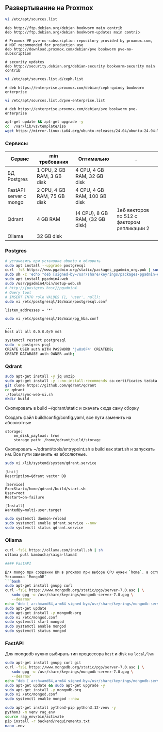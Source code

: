 ## Развертывание на Proxmox

```bash
vi /etc/apt/sources.list
```
```
deb http://ftp.debian.org/debian bookworm main contrib
deb http://ftp.debian.org/debian bookworm-updates main contrib

# Proxmox VE pve-no-subscription repository provided by proxmox.com,
# NOT recommended for production use
deb http://download.proxmox.com/debian/pve bookworm pve-no-subscription

# security updates
deb http://security.debian.org/debian-security bookworm-security main contrib
``` 
```bash
vi /etc/apt/sources.list.d/ceph.list
```
```
# deb https://enterprise.proxmox.com/debian/ceph-quincy bookworm enterprise
```
```bash
vi /etc/apt/sources.list.d/pve-enterprise.list
```
```
# deb https://enterprise.proxmox.com/debian/pve bookworm pve-enterprise
```
```bash
apt-get update && apt-get upgrade -y
cd  /var/lib/vz/template/iso 
wget https://mirror.linux-ia64.org/ubuntu-releases/24.04/ubuntu-24.04-live-server-amd64.iso
```

### Сервисы

| Сервис                 | min требования              | Оптимально                      | .                                           | 
|------------------------|-----------------------------|---------------------------------|---------------------------------------------|
| БД Postgres            | 1 CPU, 2 GB RAM, 3 GB disk  | 4 CPU, 4 GB RAM, 32 GB disk     |                                             |
| FastAPI server с mongo | 2 CPU, 4 GB RAM, 75 GB disk | 4 CPU, 4 GB RAM, 100 GB disk    |                                             |
| Qdrant                 | 4 GB RAM                    | (4 CPU), 8 GB RAM, (32 GB disk) | 1e6 векторов по 512 с фактором репликации 2 | 
| Ollama                 | 32 GB disk                  |                                 |

### Postgres

```bash
# установить при установке ubuntu и обновить
sudo apt install --upgrade postgresql
curl -fsS https://www.pgadmin.org/static/packages_pgadmin_org.pub | sudo gpg --dearmor -o /usr/share/keyrings/packages-pgadmin-org.gpg
sudo sh -c 'echo "deb [signed-by=/usr/share/keyrings/packages-pgadmin-org.gpg] https://ftp.postgresql.org/pub/pgadmin/pgadmin4/apt/$(lsb_release -cs) pgadmin4 main" > /etc/apt/sources.list.d/pgadmin4.list && apt update'
sudo apt install pgadmin4-web
sudo /usr/pgadmin4/bin/setup-web.sh
# http://{postgres_host}/pgadmin4
# Query tool
# INSERT INTO role VALUES (1, 'user', null);
sudo vi /etc/postgresql/16/main/postgresql.conf
```
``` 
listen_addresses = '*'
```
```bash
sudo vi /etc/postgresql/16/main/pg_hba.conf
```
```
... 
host all all 0.0.0.0/0 md5
``` 
```bash
systemctl restart postgresql
sudo -u postgres psql
CREATE USER auth WITH PASSWORD 'jw8s0F4' CREATEDB;
CREATE DATABASE auth OWNER auth;
```

### Qdrant

```bash
sudo apt-get install -y jq unzip
sudo apt-get install -y --no-install-recommends ca-certificates tzdata libunwind8
git clone https://github.com/qdrant/qdrant
cd qdrant
./tools/sync-web-ui.sh
mkdir build
```
Скопировать в build ~/qdrant/static и скачать сюда саму сборку

Создать файл build/config/config.yaml, все пути заменить на абсолютные
```
storage:
    on_disk_payload: true
    storage_path: /home/qdrant/build/storage
```
Скопировать ~/qdrant/tools/entrypoint.sh в build как start.sh и запускать им.
Все пути заменить на абсолютные.

```bash
sudo vi /lib/systemd/system/qdrant.service
```
```
[Unit]
Description=Qdrant vector DB

[Service]
ExecStart=/home/qdrant/build/start.sh
User=root
Restart=on-failure

[Install]
WantedBy=multi-user.target
```
```bash
sudo systemctl daemon-reload
sudo systemctl enable qdrant.service --now
sudo systemctl status qdrant.service
```

### Ollama

```bash
curl -fsSL https://ollama.com/install.sh | sh
ollama pull bambucha/saiga-llama3

#### FastAPI

Для mongo при создании ВМ в proxmox при выборе CPU нужен `home`, в остальных случаях можно `kvm64`
Установка `MongoDB`
```bash
sudo apt-get install gnupg curl
curl -fsSL https://www.mongodb.org/static/pgp/server-7.0.asc | \
   sudo gpg -o /usr/share/keyrings/mongodb-server-7.0.gpg \
   --dearmor
echo "deb [ arch=amd64,arm64 signed-by=/usr/share/keyrings/mongodb-server-7.0.gpg ] https://repo.mongodb.org/apt/ubuntu jammy/mongodb-org/7.0 multiverse" | sudo tee /etc/apt/sources.list.d/mongodb-org-7.0.list
sudo apt-get update
sudo apt-get install -y mongodb-org
sudo vi /etc/mongod.conf
sudo systemctl start mongod
sudo systemctl enable mongod
sudo systemctl status mongod
```

### FastAPI

Для mongodb нужно выбирать тип процессора `host` и disk      на `local/lvm`
```bash
sudo apt-get install gnupg curl git
curl -fsSL https://www.mongodb.org/static/pgp/server-7.0.asc | \
   sudo gpg -o /usr/share/keyrings/mongodb-server-7.0.gpg \
   --dearmor
echo "deb [ arch=amd64,arm64 signed-by=/usr/share/keyrings/mongodb-server-7.0.gpg ] https://repo.mongodb.org/apt/ubuntu jammy/mongodb-org/7.0 multiverse" | sudo tee /etc/apt/sources.list.d/mongodb-org-7.0.list
sudo apt-get update && sudo apt-get upgrade -y
sudo apt-get install -y mongodb-org
sudo vi /etc/mongod.conf
sudo systemctl enable mongod --now
```

```bash
sudo apt-get install python3-pip python3.12-venv -y
python3 -m venv rag_env
source rag_env/bin/activate
pip install -r backend/requirements.txt
nano .env
```